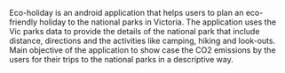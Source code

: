Eco-holiday is an android application that helps users to plan an eco-friendly holiday to the national parks in Victoria. The application uses the Vic parks data to provide the details of the national park that include distance, directions and the activities like camping, hiking and look-outs. Main objective of the application to show case the CO2 emissions by the users for their trips to the national parks in a descriptive way.
